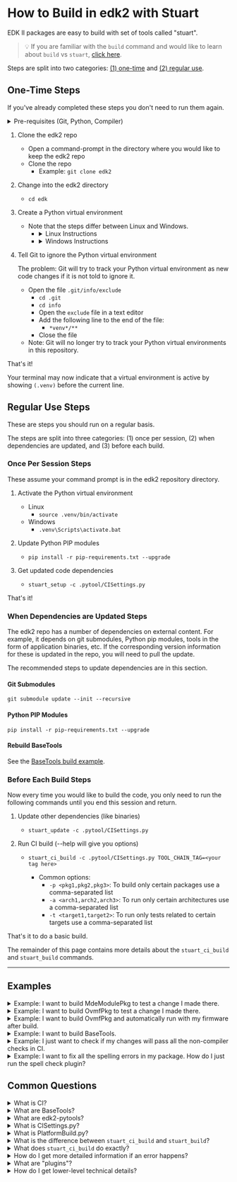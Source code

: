 # How to Build in edk2 with Stuart

EDK II packages are easy to build with set of tools called "stuart".

>💡 If you are familiar with the `build` command and would like to learn about `build` vs `stuart`,
>   [click here](https://github.com/tianocore/tianocore.github.io/wiki/Build-Instructions#build-option-comparison).

Steps are split into two categories: [(1) one-time](#one-time-steps) and [(2) regular use](#regular-use-steps).

## One-Time Steps

If you've already completed these steps you don't need to run them again.

<details>
  <summary>Pre-requisites (Git, Python, Compiler)</summary>
  <hr>

  <ul>
  <li>
  <strong>Git - Source Control Management (SCM) Tool</strong>

  Git is the source control management tool used by this project.

  You need <code>git</code> to pull the edk2 source code onto your system, make changes in the code, and submit
  your changes back to the GitHub repository.

  <a href="https://git-scm.com/downloads" target="_blank">Git Download Page</a>
  </li>
  <li>
  <strong>Python</strong>

  Python is a programming language that many of the edk2 build tools are written in.

  You will need Python to run the edk2 build tools including <code>stuart</code>, which is written in Python.

  It is recommended you install a Python version that is equal to the version used in the
  <code>UsePythonVersion@0</code> step in this file
  <a href="https://github.com/tianocore/edk2/blob/master/.azurepipelines/templates/pr-gate-steps.yml" target="_blank">.azurepipelines/templates/pr-gate-steps.yml</a>.

  That version is constantly tested against the code in the repository.

  <a href="https://www.python.org/downloads/" target="_blank">Python Download Page</a>
  </li>
  <li>
  <strong>C Compiler</strong>

  A C compiler is needed to compile the firmware code.

  Several options are available. This is an area where direct guidance cannot be provided.

  You will need to choose a compiler supported on your host operating system and the particular firmware packages
  you are building.

  However, it is common to use:
  <ul>
    <li><a href="https://gcc.gnu.org/" target="_blank">GCC</a> on Linux</li>
    <details>
      <summary>Ubuntu GCC Installation Instructions</summary>
      <code>apt-get update && apt-get install -y build-essential git nasm wget m4 bison flex uuid-dev python unzip acpica-tools gcc-multilib</code>
    </details>
    <li><a href="https://visualstudio.microsoft.com/downloads/" target="_blank">Visual Studio</a> on Windows</li>
    <details>
      <summary>Visual Studio Installation Instructions (Windows)</summary>
      <br>
      <details>
        <summary>Visual Studio 2022 Installation Instructions</summary>
        <hr>
        <p>
          Click to download <a href="https://aka.ms/vs/17/release/vs_BuildTools.exe" target="_blank">Visual Studio 2022 Build Tools</a>
        </p>
        <ol>
          <li>
            Open an <strong>Administrator Command Prompt</strong> by right-clicking on <strong>Command Prompt</strong>
            and select <strong>Run as Administrator</strong>
          </li>
          <li>
            Change to the directory where you downloaded the <code>vs_BuildTools.exe</code> file
            (e.g. <code>C:\Downloads</code>)
          </li>
          <li>
            Enter the following command:
            <br>
            <kbd>
              start /w vs_BuildTools.exe --quiet --wait --norestart --nocache --installPath C:\BuildTools ^
              --add Microsoft.VisualStudio.Component.VC.CoreBuildTools --add Microsoft.VisualStudio.Component.VC.Tools.x86.x64 ^
              --add Microsoft.VisualStudio.Component.Windows11SDK.22000 --add Microsoft.VisualStudio.Component.VC.Tools.ARM ^
              --add Microsoft.VisualStudio.Component.VC.Tools.ARM64
            </kbd>
          </li>
        </ol>
        <hr>
    </details>
    <details>
      <summary>Visual Studio 2019 Installation Instructions</summary>
      <hr>
      <p>
        Click to download <a href="https://aka.ms/vs/16/release/vs_BuildTools.exe" target="_blank">Visual Studio 2019 Build Tools</a>
      </p>
      <ol>
        <li>
          Open an <strong>Administrator Command Prompt</strong> by right-clicking on <strong>Command Prompt</strong>
          and select <strong>Run as Administrator</strong>
        </li>
        <li>
          Change to the directory where you downloaded the <code>vs_BuildTools.exe</code> file
          (e.g. <code>C:\Downloads</code>)
        </li>
        <li>
          Enter the following command:
          <br>
          <kbd>
            start /w vs_BuildTools.exe --quiet --wait --norestart --nocache --installPath C:\BuildTools ^
            --add Microsoft.VisualStudio.Component.VC.CoreBuildTools --add Microsoft.VisualStudio.Component.VC.Tools.x86.x64 ^
            --add Microsoft.VisualStudio.Component.Windows10SDK.19041 --add Microsoft.VisualStudio.Component.VC.Tools.ARM ^
            --add Microsoft.VisualStudio.Component.VC.Tools.ARM64
          </kbd>
        </li>
      </ol>
      <hr>
    </details>
    <details>
      <summary>Visual Studio 2017 Installation Instructions</summary>
      <hr>
      <p>
        Click to download <a href="https://aka.ms/vs/15/release/vs_BuildTools.exe" target="_blank">Visual Studio 2017 Build Tools</a>
      </p>
      <ol>
        <li>
        Open an <strong>Administrator Command Prompt</strong> by right-clicking on <strong>Command Prompt</strong> and
        select <strong>Run as Administrator</strong>
        </li>
        <li>
        Change to the directory where you downloaded the <code>vs_BuildTools.exe</code> file
        (e.g. <code>C:\Downloads</code>)
        </li>
        <li>
          Enter the following command:
          <br>
          <kbd>
            start /w vs_BuildTools.exe --quiet --wait --norestart --nocache --installPath C:\BuildTools ^
            --add Microsoft.VisualStudio.Component.VC.CoreBuildTools --add Microsoft.VisualStudio.Component.VC.Tools.x86.x64 ^
            --add Microsoft.VisualStudio.Component.Windows10SDK.17763 --add Microsoft.VisualStudio.Component.VC.Tools.ARM ^
            --add Microsoft.VisualStudio.Component.VC.Tools.ARM64
          </kbd>
        </li>
      </ol>
      <hr>
    </details>
    <p>
      <ul>
        <li>
          Note: You can find the latest version of Visual Studio supported by edk2 on the
          <a href="https://github.com/tianocore/edk2#core-ci-build-status" target="_blank">CI Status</a> section of the
          repo readme file.
        </li>
        <li>
          Note: If you still run into build problems finding tools in the SDK, try installing the Windows SDK manually
          using the following instructions.
        </li>
      </ul>
    </p>
    <details>
      <summary>Optional: Install the Windows SDK manually</summary>
      <hr>
      <p>
        Download the Windows Software Development Kit (SDK) from
        <a href="https://developer.microsoft.com/en-us/windows/downloads/windows-sdk/" target="_blank">Windows Dev Center - Windows SDK</a>
      </p>
      <p>
        Follow the default options until you reach the "<strong>Select the features you want to install</strong>" page.
      </p>
      Select the following options:
      <ul>
        <li>Windows SDK Signing Tools for Desktop Apps</li>
        <li>Windows SDK for UWP Managed Apps</li>
        <li>Windows SDK for UWP C++ Apps</li>
        <li>Windows SDK for Desktop C++ x86 Apps</li>
        <li>Windows SDK for Desktop C++ amd64 Apps</li>
        <li>Windows SDK for Desktop C++ arm Apps</li>
      </ul>
      <p>
        Click <strong>Download</strong> and complete the installation process.
      </p>
      <hr>
    </details>
  </ul>
  </li>
  <li>
  <strong>Mono (Linux)</strong>
    <p><a href="https://www.mono-project.com" target="_blank">Mono</a> needs to be installed on Linux.</p>
    <kbd>apt-get install mono-complete</kbd>
  </li>
  </ul>
  <hr>
</details>

1. Clone the edk2 repo
   - Open a command-prompt in the directory where you would like to keep the edk2 repo
   - Clone the repo
     - Example: `git clone edk2`

2. Change into the edk2 directory
   - `cd edk`

3. Create a Python virtual environment
    - Note that the steps differ between Linux and Windows.
      - <details>
        <summary>Linux Instructions</summary>
        <code>python -m venv .venv</code>
        <br>
        <code>source .venv/bin/activate</code>
        </details>
      - <details>
        <summary>Windows Instructions</summary>
        <code>py -m venv .venv</code>
        <br>
        <code>.venv\Scripts\activate.bat</code>
        </details>

4. Tell Git to ignore the Python virtual environment

    The problem: Git will try to track your Python virtual environment as new code changes if it is not told to
    ignore it.

    - Open the file `.git/info/exclude`
      - `cd .git`
      - `cd info`
      - Open the `exclude` file in a text editor
      - Add the following line to the end of the file:
        - `*venv*/**`
      - Close the file
    - Note: Git will no longer try to track your Python virtual environments in this repository.

That's it!

Your terminal may now indicate that a virtual environment is active by showing `(.venv)` before the
current line.

## Regular Use Steps

These are steps you should run on a regular basis.

The steps are split into three categories: (1) once per session, (2) when dependencies are updated, and (3) before
each build.

### Once Per Session Steps

These assume your command prompt is in the edk2 repository directory.

1. Activate the Python virtual environment
    - Linux
      - `source .venv/bin/activate`
    - Windows
      - `.venv\Scripts\activate.bat`

2. Update Python PIP modules
     - `pip install -r pip-requirements.txt --upgrade`

3. Get updated code dependencies
     - `stuart_setup -c .pytool/CISettings.py`

That's it!

### When Dependencies are Updated Steps

The edk2 repo has a number of dependencies on external content. For example, it depends on git submodules, Python pip
modules, tools in the form of application binaries, etc. If the corresponding version information for these is updated
in the repo, you will need to pull the update.

The recommended steps to update dependencies are in this section.

#### Git Submodules

`git submodule update --init --recursive`

#### Python PIP Modules

`pip install -r pip-requirements.txt --upgrade`

#### Rebuild BaseTools

See the [BaseTools build example](#example-i-want-to-build-basetools).

### Before Each Build Steps

Now every time you would like to build the code, you only need to run the following commands until you end this
session and return.

1. Update other dependencies (like binaries)
    - `stuart_update -c .pytool/CISettings.py`

2. Run CI build (--help will give you options)
    - `stuart_ci_build -c .pytool/CISettings.py TOOL_CHAIN_TAG=<your tag here>`

      - Common options:
        - `-p <pkg1,pkg2,pkg3>`: To build only certain packages use a comma-separated list
        - `-a <arch1,arch2,arch3>`: To run only certain architectures use a comma-separated list
        - `-t <target1,target2>`: To run only tests related to certain targets use a comma-separated list

That's it to do a basic build.

The remainder of this page contains more details about the `stuart_ci_build` and `stuart_build` commands.

---

## Examples

<details>
  <summary>Example: I want to build MdeModulePkg to test a change I made there.</summary>
  <hr>
  <p>
    The important parameter here is the <code>-p</code> parameter which specifies that <code>MdeModulePkg</code>
    should be built.
  </p>
  <p>
    The example below uses:
    <ul>
      <li>
        The <code>TOOL_CHAIN_TAG</code> parameter to specify the build should use <code>VS2019</code>
        (Visual Studio 2019).
      </li>
      <li>
        The <code>-a</code> parameter is used to specify that the <code>IA32</code> and <code>X64</code> architectures
        should be built.
      </li>
    </ul>
  </p>

  <kbd>stuart_ci_build -c .pytool/CISettings.py -p MdeModulePkg -a IA32,X64 TOOL_CHAIN_TAG=VS2019</kbd>
  <hr>
</details>

<details>
  <summary>Example: I want to build OvmfPkg to test a change I made there.</summary>
  <hr>
  <p>
    OvmfPkg is considered a "platform firmware" for the
    <a href="https://www.qemu.org/" target="_blank">QEMU open-source emulator</a>.
  </p>
  <ul>
    <li>
      Therefore, it provides a platform build file (see <a href="#what-is-platformbuild-py">What is PlatformBuild.py?</a>)
      <ul>
        <li>
          Located at <a href="https://github.com/tianocore/edk2/blob/master/OvmfPkg/PlatformCI/PlatformBuild.py" target="_blank">OvmfPkg/PlatformCI/PlatformBuild.py</a>
        </li>
      </ul>
    </li>
    <li>
      Because we are building a platform build file, the build command will be <code>stuart_build</code> instead of
      <code>stuart_ci_build</code> to compile the code
    </li>
  </ul>

  <kbd>stuart_build -c PlatformBuild.py -p OvmfPkg -a IA32,X64 TOOL_CHAIN_TAG=VS2019</kbd>

  <p>
    If you want to run CI checks such as CI plugins, you can use <code>stuart_ci_build</code> with the CI build file.
  </p>

  <kbd>stuart_ci_build -c .pytool/CISettings.py -p OvmfPkg -a IA32,X64 TOOL_CHAIN_TAG=VS2019</kbd>
  <hr>
</details>

<details>
  <summary>Example: I want to build OvmfPkg and automatically run with my firmware after build.</summary>
  <hr>
  <p>
    OvmfPkg is considered a "platform firmware" for the
    <a href="https://www.qemu.org/" target="_blank">QEMU open-source emulator</a>.
  </p>

  <ul>
    <li>
      Therefore, it provides a platform build file (see <a href="#what-is-platformbuild-py">What is PlatformBuild.py?</a>)
      <ul>
        <li>
        Located at <a href="https://github.com/tianocore/edk2/blob/master/OvmfPkg/PlatformCI/PlatformBuild.py" target="_blank">OvmfPkg/PlatformCI/PlatformBuild.py</a>
        </li>
      </ul>
    </li>
    <li>
      Because we are building a platform build file, the build command will be <code>stuart_build</code> instead of
      <code>stuart_ci_build</code>
    </li>
  </ul>

  <p>
    To see what parameters are supported by this platform build file (at the time this page was written), we can pass
    the <code>--help</code> argument to the <code>stuart_build</code> command:
  </p>

  <pre>
    ❯ stuart_build -c PlatformBuild.py --help
    usage: stuart_build [-h] [--SKIPBUILD] [--SKIPPREBUILD] [--SKIPPOSTBUILD] [--FLASHONLY] [--FLASHROM]
                        [--UPDATECONF] [--CLEAN] [--CLEANONLY] [--OUTPUTCONFIG OUTPUTCONFIG] [-a BUILD_ARCH]
                        [--build-config BUILD_CONFIG] [--verbose]

    options:
      -h, --help            show this help message and exit
      --SKIPBUILD, --skipbuild, --SkipBuild
                            Skip the build process
      --SKIPPREBUILD, --skipprebuild, --SkipPrebuild
                            Skip prebuild process
      --SKIPPOSTBUILD, --skippostbuild, --SkipPostBuild
                            Skip postbuild process
      --FLASHONLY, --flashonly, --FlashOnly
                            Flash rom after build.
      --FLASHROM, --flashrom, --FlashRom
                            Flash rom. Rom must be built previously.
      --UPDATECONF, --updateconf, --UpdateConf
                            Update Conf. Builders Conf files will be replaced with latest template files
      --CLEAN, --clean, --CLEAN
                            Clean. Remove all old build artifacts and intermediate files
      --CLEANONLY, --cleanonly, --CleanOnly
                            Clean Only. Do clean operation and don't build just exit.
      --OUTPUTCONFIG OUTPUTCONFIG, --outputconfig OUTPUTCONFIG, --OutputConfig OUTPUTCONFIG
                            Provide shell variables in a file
      -a BUILD_ARCH, --arch BUILD_ARCH
                            Optional - CSV of architecture to build. IA32 will use IA32 for Pei & Dxe. X64 will use
                            X64 for both PEI and DXE. IA32,X64 will use IA32 for PEI and X64 for DXE. default is
                            IA32,X64
      --build-config BUILD_CONFIG
                            Provide shell variables in a file
      --verbose, --VERBOSE, -v
                            verbose

    positional arguments:
      <key>=<value>              - Set an env variable for the pre/post build process
      BLD_*_<key>=<value>        - Set a build flag for all build types
                                  (key=value will get passed to build process)
      BLD_<TARGET>_<key>=<value> - Set a build flag for build type of <target>
                                  (key=value will get passed to build process for given build type)
  </pre>
  <p>
    The <code>--flashonly</code> and <code>--flashrom</code> commands are especially useful with OvmfPkg. They
    automatically load QEMU with the newly built firmware.
  </p>
  <p>
    The example below uses:
    <ul>
      <li>
        The <code>TOOL_CHAIN_TAG</code> parameter to specify that the build should use <code>GCC5</code>
        to build with GCC.
      </li>
      <li>
        The <code>-a</code> parameter is used to specify the <code>IA32</code> and <code>X64</code> architectures should be
        built.
      </li>
      <li>
        The <code>--flashrom</code> parameter is used to load the firmware in QEMU and boot QEMU after the firmware build
        is completed.
      </li>
    </ul>
  </p>

  <kbd>stuart_build -c PlatformBuild.py -p OvmfPkg -a IA32,X64 TOOL_CHAIN_TAG=GCC5 --flashrom</kbd>
  <hr>
</details>

<details>
  <summary id="example-i-want-to-build-basetools">Example: I want to build BaseTools.</summary>
  <hr>
  <a href="#what-are-basetools">BaseTools</a> has its own build script that leverages
  <a href="#what-are-edk2-pytools">edk2-pytools</a> to build the BaseTools applications.
  <br>
  <br>
  <details>
    <summary>Linux (Ubuntu) Pre-Steps</summary>
    <kbd>sudo apt update</kbd>
    <br>
    <kbd>sudo apt install build-essential uuid-dev</kbd>
  </details>
  <p>
    The file <a href="https://github.com/tianocore/edk2/blob/master/BaseTools/Edk2ToolsBuild.py" target="_blank">BaseTools/Edk2ToolsBuild.py</a>
    can be called as a standalone Python script. You just need to pass the tool chain tag you would like to build with.
  </p>
  <p>
    Example:
    <kbd>python BaseTools/Edk2ToolsBuild.py -t GCC5</kbd>
  </p>
  <hr>
</details>

<details>
  <summary>Example: I just want to check if my changes will pass all the non-compiler checks in CI.</summary>
  <hr>
  <p>
    The <code>NO-TARGET</code> build target specifies that the actual firmware source code should not be built for any
    particular target and, instead, the other parts of the CI process will be active such as the non-compiler checks
    (<a href="#what-are-plugins">plugins</a>).
  </p>
  <p>
    In the following example, the CI plugins will be run against all packages supported by the
    <a href="#what-is-ci-settings-py">CISettings.py</a> file.
  </p>
  <kbd>stuart_ci_build -c .pytool/CISettings.py -t NO-TARGET</kbd>
  <p>
    The CI checks could be run against a single package (or a selection of packages) by passing the package names to
    with the <code>-p</code> parameter.
  </p>
  <kbd>stuart_ci_build -c .pytool/CISettings.py -p MdePkg,UefiCpuPkg -t NO-TARGET</kbd>
  <hr>
</details>

<details>
  <summary>
    Example: I want to fix all the spelling errors in my package. How do I just run the spell check plugin?
  </summary>
  <hr>
  <p>
    Plugins are automatically discovered in the workspace by stuart.
  </p>
  <p>
    The easiest way to have stuart only one run plugin if many others are present (as is the case in edk2) is to simply
    delete the other plugin directories so they are not discovered. You can then test with the remaining plugins and
    then use git to restore the deleted plugin directories back when done testing.
  </p>
  <p>
    For example, to only test with the <code>SpellCheck</code> plugin, delete every other plugin folder from
    <a href="https://github.com/tianocore/edk2/tree/master/.pytool/Plugin" target="_blank">.pytool/Plugin</a> in your
    workspace.
  </p>
  <p>
    Run the command to only perform CI checks:
    <br>
    <kbd>stuart_ci_build -c .pytool/CISettings.py -t NO-TARGET</kbd>
  </p>
  <p>
    When done, restore the other plugin directories:
    <br>
    <kbd>git restore .pytool/Plugin/**</kbd>
  </p>
  <hr>
</details>

## Common Questions

<details>
  <summary id="what-is-ci">What is CI?</summary>
  <hr>
  <p>
    <a href="https://en.wikipedia.org/wiki/Continuous_integration" target="_blank">Continuous Integration</a>
  </p>
  <p>
    Continuous integration is used in edk2 to test new contributions before they are merged to the edk2 main branch.
    Stuart is used within the edk2 CI process to pull build dependencies and build the code.
  </p>
  <p>
    You can use stuart to perform the same CI checks locally that are done on the server (see the examples section).
  </p>
  <p>
    Also see <a href="https://github.com/tianocore/tianocore.github.io/wiki/EDK-II-Continuous-Integration" target="_blank">EDK II Continuous Integration</a>.
  </p>
  <hr>
</details>

<details>
  <summary id="what-are-basetools">What are BaseTools?</summary>
  <hr>
  <p>A collection of build related tools for edk2.</p>
  <p>
    Examples:
    <ul>
      <li>AutoGen</li>
      <li>Build</li>
      <li>GenSec</li>
      <li>GenFV</li>
      <li>GenFW</li>
      <li>GenRds</li>
    </ul>
  </p>
  <p>
    Each tool has a user manual located in <a href="https://github.com/tianocore/edk2/tree/master/BaseTools/UserManuals" target="_blank">BaseTools/UserManuals</a>.
  </p>
  <p>
    A more complete list of BaseTools is located in the <a href="https://github.com/tianocore/edk2/tree/master/BaseTools/UserManuals" target="_blank">EDK II Tools List</a>.
  </p>
  <hr>
</details>

<details>
  <summary id="what-are-edk2-pytools">What are edk2-pytools?</summary>
  <hr>
  <p>A collection of Python code for working with edk2.</p>
  <ul>
    <li>
      <a href="https://github.com/tianocore/edk2-pytool-library" target="_blank">edk2-pytool-library</a> - Python
      library code that seeks to provide an easy way to organize and share edk2 related functionality to facilitate
      reuse across environments, tools, and scripts.
    </li>
    <li>
      <a href="https://github.com/tianocore/edk2-pytool-extensions" target="_blank">edk2-pytool-extensions</a> - A
      Python project that consists of command line and other tools and extensions for building and maintaining an edk2
      based UEFI firmware code tree.
    </li>
  </ul>
  <hr>
</details>

<details>
  <summary id="what-is-ci-settings-py">What is CISettings.py?</summary>
  <hr>
  <p>
    <code>CISettings.py</code> is a common name given to a configuration file used with Stuart for CI. It is often
    stored in a folder named <code>.pytools</code> in the root of a repository. So you'll likely encounter commands
    like the following be used with the file:
  </p>

  <ul>
    <li>
      <kbd>
      stuart_ci_setup -c .pytool/CISettings.py TOOL_CHAIN_TAG=PUT_TAG_VALUE_HERE
      </kbd>
    </li>
    <li>
      <kbd>
      stuart_update -c .pytool/CISettings.py TOOL_CHAIN_TAG=PUT_TAG_VALUE_HERE
      </kbd>
    </li>
    <li>
      <kbd>
      stuart_ci_build -c .pytool/CISettings.py TOOL_CHAIN_TAG=PUT_TAG_VALUE_HERE
      </kbd>
    </li>
  </ul>
  <hr>
</details>

<details>
  <summary id="what-is-platformbuild-py">What is PlatformBuild.py?</summary>
  <hr>
  <p>
    <code>PlatformBuild.py</code> is a common name given to a configuration file used with Stuart for platform build.
    It is often stored in the root directory of the package it builds.
  </p>
  <p>
    For example:
  </p>
  <ul>
    <li>
      <kbd>
      stuart_setup -c SomePkg/PlatformBuild.py TOOL_CHAIN_TAG=PUT_TAG_VALUE_HERE
      </kbd>
    </li>
    <li>
      <kbd>
      stuart_update -c SomePkg/PlatformBuild.py TOOL_CHAIN_TAG=PUT_TAG_VALUE_HERE
      </kbd>
    </li>
    <li>
      <kbd>
      stuart_build -c SomePkg/PlatformBuild.py TOOL_CHAIN_TAG=PUT_TAG_VALUE_HERE
      </kbd>
    </li>
  </ul>
  <p>
    Like Stuart CI has "CI plugins", the build process has "build plugins". These can hook into the build in
    "pre-build" or "post-build".
  </p>
  <blockquote>
    Note: Build plugins will also run during CI if a CompilerPlugin is present that builds the code.
  </blockquote>
  <hr>
</details>

<details>
  <summary id="stuart-ci-build-vs-stuart-build">
    What is the difference between <code>stuart_ci_build</code> and <code>stuart_build</code>?
  </summary>
  <hr>
  <ul>
    <li>
      <code>stuart_ci_build</code> - Runs CI plugins. By default, often runs CI on several packages at once. This
      includes all of the checks needed to consider the code ready for integration to the mainline.
    </li>
    <li>
      <code>stuart_build</code> - Does not run CI plugins. Builds one platform. Platforms often expose
      platform-specific parameters as defined in their <code>PlatformBuild.py</code> file.
    </li>
  </ul>
  <hr>
</details>

<details>
  <summary id="what-does-stuart-ci-build-do">What does <code>stuart_ci_build</code> do exactly?</summary>
  <hr>
  <p>
    The Stuart CI process is composed of "CI plugins" that get discovered in the code tree at CI time and hook into
    the CI process. Some examples of CI plugins are a host-based unit test compile and execution, spell checking the
    code, performing markdown lint on the code, etc. Firmware (C code) compilation is performed during CI by a compiler
    CI plugin.
  </p>
  <p>
    Each plugin reports back a pass/fail status. If any plugin fails, CI fails. However, plugins usually provide some
    level of customization in a "CI package configuration file". If this file is present, it is in the root of the
    package with the naming convention <code>PkgName.ci.yaml</code>. For example,
    <a href="https://github.com/tianocore/edk2/blob/master/MdePkg/MdePkg.ci.yaml" target="_blank">MdePkg.ci.yaml</a> is
    the CI package configuration file for <code>MdePkg</code>. Sometimes, CI plugins will allow the plugin to be set to
    run in "audit mode" so the plugin will run and report results but not fail CI if errors are found. As an example,
    some packages in edk2 currently use this file to run the spell checker CI plugin in audit mode.
  </p>
  <p>
    The two main places to look for CI settings are:
    <ul>
      <li>The CISettings.py file - Usually has repo-wide CI settings</li>
      <li>The CI package configuration file - Has package-specific CI settings for a given package</li>
    </ul>
  </p>
  <hr>
</details>

<details>
  <summary id="how-do-i-get-more-detailed-error-info">
    How do I get more detailed information if an error happens?
  </summary>
  <hr>
  <p>
    You can pass the <code>-v</code> argument to Stuart commands to get more detailed output.
  </p>
  <p>
    Also, look in your <code>/Build</code> directory.
  </p>
  <p>
    Each Stuart command produces a separate file. Open the file corresponding to the command you're using that has the
    failure.
  </p>
  <ul>
    <li><code>stuart_ci_setup</code> - <code>CISETUP.txt</code></li>
    <li><code>stuart_setup</code> - <code>SETUPLOG.txt</code></li>
    <li><code>stuart_update</code> - <code>UPDATE_LOG.txt</code></li>
    <li><code>stuart_ci_build</code> - <code>CI_BUILDLOG.txt</code></li>
    <li><code>stuart_build</code> - <code>BUILDLOG_PACKAGENAME.txt</code></li>
  </ul>
  <hr>
</details>

<details>
  <summary id="what-are-plugins">What are "plugins"?</summary>
  <hr>
  <p>
    The different types of plugins supported by Stuart and details about each type are available in the
    <a href="https://github.com/tianocore/edk2-pytool-extensions/blob/master/docs/user/features/plugin_manager.md" target="_blank">edk2-pytool-extensions Plugin Manager</a>
    page.
  </p>
  <hr>
</details>

<details>
  <summary id="how-do-i-get-lower-level-technical-details">How do I get lower-level technical details?</summary>
  <hr>
  <p>
    Start in the
    <a href="https://github.com/tianocore/edk2-pytool-extensions/blob/master/docs/user/index.md" target="_blank">edk2-pytool-extensions User Documentation</a>.
  </p>
  <hr>
</details>
